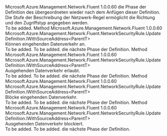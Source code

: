 <Type Name="IWithDirectionAccess&lt;ParentT&gt;" FullName="Microsoft.Azure.Management.Network.Fluent.NetworkSecurityRule.UpdateDefinition.IWithDirectionAccess&lt;ParentT&gt;">
  <TypeSignature Language="C#" Value="public interface IWithDirectionAccess&lt;ParentT&gt;" />
  <TypeSignature Language="ILAsm" Value=".class public interface auto ansi abstract IWithDirectionAccess`1&lt;ParentT&gt;" />
  <TypeSignature Language="DocId" Value="T:Microsoft.Azure.Management.Network.Fluent.NetworkSecurityRule.UpdateDefinition.IWithDirectionAccess`1" />
  <TypeSignature Language="VB.NET" Value="Public Interface IWithDirectionAccess(Of ParentT)" />
  <TypeSignature Language="F#" Value="type IWithDirectionAccess&lt;'ParentT&gt; = interface" />
  <AssemblyInfo>
    <AssemblyName>Microsoft.Azure.Management.Network.Fluent</AssemblyName>
    <AssemblyVersion>1.0.0.60</AssemblyVersion>
  </AssemblyInfo>
  <TypeParameters>
    <TypeParameter Name="ParentT" />
  </TypeParameters>
  <Interfaces />
  <Docs>
    <typeparam name="ParentT">die Phase der Definition des übergeordneten wieder nach dem Anfügen dieser Definition.</typeparam>
    <summary>
            Die Stufe der Beschreibung der Netzwerk-Regel ermöglicht die Richtung und den Zugriffstyp angegeben werden.
            </summary>
    <remarks>To be added.</remarks>
  </Docs>
  <Members>
    <Member MemberName="AllowInbound">
      <MemberSignature Language="C#" Value="public Microsoft.Azure.Management.Network.Fluent.NetworkSecurityRule.UpdateDefinition.IWithSourceAddress&lt;ParentT&gt; AllowInbound ();" />
      <MemberSignature Language="ILAsm" Value=".method public hidebysig newslot virtual instance class Microsoft.Azure.Management.Network.Fluent.NetworkSecurityRule.UpdateDefinition.IWithSourceAddress`1&lt;!ParentT&gt; AllowInbound() cil managed" />
      <MemberSignature Language="DocId" Value="M:Microsoft.Azure.Management.Network.Fluent.NetworkSecurityRule.UpdateDefinition.IWithDirectionAccess`1.AllowInbound" />
      <MemberSignature Language="VB.NET" Value="Public Function AllowInbound () As IWithSourceAddress(Of ParentT)" />
      <MemberSignature Language="F#" Value="abstract member AllowInbound : unit -&gt; Microsoft.Azure.Management.Network.Fluent.NetworkSecurityRule.UpdateDefinition.IWithSourceAddress&lt;'ParentT&gt;" Usage="iWithDirectionAccess.AllowInbound " />
      <MemberType>Method</MemberType>
      <AssemblyInfo>
        <AssemblyName>Microsoft.Azure.Management.Network.Fluent</AssemblyName>
        <AssemblyVersion>1.0.0.60</AssemblyVersion>
      </AssemblyInfo>
      <ReturnValue>
        <ReturnType>Microsoft.Azure.Management.Network.Fluent.NetworkSecurityRule.UpdateDefinition.IWithSourceAddress&lt;ParentT&gt;</ReturnType>
      </ReturnValue>
      <Parameters />
      <Docs>
        <summary>
            Können eingehenden Datenverkehr an.
            </summary>
        <returns>To be added.</returns>
        <remarks>To be added.</remarks>
        <return>die nächste Phase der Definition.</return>
      </Docs>
    </Member>
    <Member MemberName="AllowOutbound">
      <MemberSignature Language="C#" Value="public Microsoft.Azure.Management.Network.Fluent.NetworkSecurityRule.UpdateDefinition.IWithSourceAddress&lt;ParentT&gt; AllowOutbound ();" />
      <MemberSignature Language="ILAsm" Value=".method public hidebysig newslot virtual instance class Microsoft.Azure.Management.Network.Fluent.NetworkSecurityRule.UpdateDefinition.IWithSourceAddress`1&lt;!ParentT&gt; AllowOutbound() cil managed" />
      <MemberSignature Language="DocId" Value="M:Microsoft.Azure.Management.Network.Fluent.NetworkSecurityRule.UpdateDefinition.IWithDirectionAccess`1.AllowOutbound" />
      <MemberSignature Language="VB.NET" Value="Public Function AllowOutbound () As IWithSourceAddress(Of ParentT)" />
      <MemberSignature Language="F#" Value="abstract member AllowOutbound : unit -&gt; Microsoft.Azure.Management.Network.Fluent.NetworkSecurityRule.UpdateDefinition.IWithSourceAddress&lt;'ParentT&gt;" Usage="iWithDirectionAccess.AllowOutbound " />
      <MemberType>Method</MemberType>
      <AssemblyInfo>
        <AssemblyName>Microsoft.Azure.Management.Network.Fluent</AssemblyName>
        <AssemblyVersion>1.0.0.60</AssemblyVersion>
      </AssemblyInfo>
      <ReturnValue>
        <ReturnType>Microsoft.Azure.Management.Network.Fluent.NetworkSecurityRule.UpdateDefinition.IWithSourceAddress&lt;ParentT&gt;</ReturnType>
      </ReturnValue>
      <Parameters />
      <Docs>
        <summary>
            Ausgehenden Datenverkehr erlaubt.
            </summary>
        <returns>To be added.</returns>
        <remarks>To be added.</remarks>
        <return>die nächste Phase der Definition.</return>
      </Docs>
    </Member>
    <Member MemberName="DenyInbound">
      <MemberSignature Language="C#" Value="public Microsoft.Azure.Management.Network.Fluent.NetworkSecurityRule.UpdateDefinition.IWithSourceAddress&lt;ParentT&gt; DenyInbound ();" />
      <MemberSignature Language="ILAsm" Value=".method public hidebysig newslot virtual instance class Microsoft.Azure.Management.Network.Fluent.NetworkSecurityRule.UpdateDefinition.IWithSourceAddress`1&lt;!ParentT&gt; DenyInbound() cil managed" />
      <MemberSignature Language="DocId" Value="M:Microsoft.Azure.Management.Network.Fluent.NetworkSecurityRule.UpdateDefinition.IWithDirectionAccess`1.DenyInbound" />
      <MemberSignature Language="VB.NET" Value="Public Function DenyInbound () As IWithSourceAddress(Of ParentT)" />
      <MemberSignature Language="F#" Value="abstract member DenyInbound : unit -&gt; Microsoft.Azure.Management.Network.Fluent.NetworkSecurityRule.UpdateDefinition.IWithSourceAddress&lt;'ParentT&gt;" Usage="iWithDirectionAccess.DenyInbound " />
      <MemberType>Method</MemberType>
      <AssemblyInfo>
        <AssemblyName>Microsoft.Azure.Management.Network.Fluent</AssemblyName>
        <AssemblyVersion>1.0.0.60</AssemblyVersion>
      </AssemblyInfo>
      <ReturnValue>
        <ReturnType>Microsoft.Azure.Management.Network.Fluent.NetworkSecurityRule.UpdateDefinition.IWithSourceAddress&lt;ParentT&gt;</ReturnType>
      </ReturnValue>
      <Parameters />
      <Docs>
        <summary>
            Blöcke eingehenden Datenverkehr.
            </summary>
        <returns>To be added.</returns>
        <remarks>To be added.</remarks>
        <return>die nächste Phase der Definition.</return>
      </Docs>
    </Member>
    <Member MemberName="DenyOutbound">
      <MemberSignature Language="C#" Value="public Microsoft.Azure.Management.Network.Fluent.NetworkSecurityRule.UpdateDefinition.IWithSourceAddress&lt;ParentT&gt; DenyOutbound ();" />
      <MemberSignature Language="ILAsm" Value=".method public hidebysig newslot virtual instance class Microsoft.Azure.Management.Network.Fluent.NetworkSecurityRule.UpdateDefinition.IWithSourceAddress`1&lt;!ParentT&gt; DenyOutbound() cil managed" />
      <MemberSignature Language="DocId" Value="M:Microsoft.Azure.Management.Network.Fluent.NetworkSecurityRule.UpdateDefinition.IWithDirectionAccess`1.DenyOutbound" />
      <MemberSignature Language="VB.NET" Value="Public Function DenyOutbound () As IWithSourceAddress(Of ParentT)" />
      <MemberSignature Language="F#" Value="abstract member DenyOutbound : unit -&gt; Microsoft.Azure.Management.Network.Fluent.NetworkSecurityRule.UpdateDefinition.IWithSourceAddress&lt;'ParentT&gt;" Usage="iWithDirectionAccess.DenyOutbound " />
      <MemberType>Method</MemberType>
      <AssemblyInfo>
        <AssemblyName>Microsoft.Azure.Management.Network.Fluent</AssemblyName>
        <AssemblyVersion>1.0.0.60</AssemblyVersion>
      </AssemblyInfo>
      <ReturnValue>
        <ReturnType>Microsoft.Azure.Management.Network.Fluent.NetworkSecurityRule.UpdateDefinition.IWithSourceAddress&lt;ParentT&gt;</ReturnType>
      </ReturnValue>
      <Parameters />
      <Docs>
        <summary>
            Ausgehenden Datenverkehr blockiert.
            </summary>
        <returns>To be added.</returns>
        <remarks>To be added.</remarks>
        <return>die nächste Phase der Definition.</return>
      </Docs>
    </Member>
  </Members>
</Type>